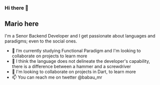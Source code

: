 ### Hi there 👋

## Mario here

I'm a Senor Backend Developer and I get passionate about languages and paradigms; even to the social ones.

- 🔭 I’m currently studying Functional Paradigm and I'm looking to collaborate on projects to learn more
- 🌱 I think the language does not delineate the developer's capability, there is a difference between a hammer and a screwdriver
- 👯 I'm looking to collaborate on projects in Dart, to learn more
- 📫 You can reach me on twetter @babau_mr
<!--
**mrkrash/mrkrash** is a ✨ _special_ ✨ repository because its `README.md` (this file) appears on your GitHub profile.

Here are some ideas to get you started:

- 🔭 I’m currently working on ...
- 🌱 I’m currently learning ...
- 👯 I’m looking to collaborate on ...
- 🤔 I’m looking for help with ...
- 💬 Ask me about ...
- 📫 How to reach me: ...
- 😄 Pronouns: ...
- ⚡ Fun fact: ...
-->
